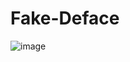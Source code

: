 # Fake-Deface
![image](https://user-images.githubusercontent.com/73192109/198904125-88e55150-d0b6-44a3-9b00-2ad4ebd7ab59.png)

